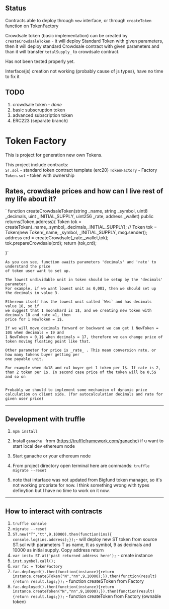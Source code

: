




## Status
Contracts able to deploy through `new` interface, or through `createToken` function on TokenFactory

Crowdsale token (basic implementation) can be created by  `createCrowdsaleToken` - it will deploy
Standard Token with given parameters, then it will deploy standard Crowdsale contract with given parameters
and than it will transfer `totalSupply_` to crowdsale contract.

Has not been tested properly yet.

Interface(js) creation not working (probably cause of js types), have no time to fix it


## TODO


1. crowdsale token - *done*
2. basic subscruption token
3. advanced subscription token
4. ERC223 (separate branch)


**Token Factory**
=====================
This is project for generation new own Tokens.  

This project include contracts:  
`ST.sol` - standard token contract template (erc20)
`TokenFactory` - Factory
`Token.sol` - token with ownership

## Rates, crowdsale prices and how can I live rest of my life about it?

` function createCrowdsaleToken(string _name,
 string _symbol, uint8 _decimals,
 uint _INITIAL_SUPPLY, uint256 _rate, address _wallet) public returns(Token,address){
	 Token tok = createToken(_name,_symbol,_decimals,_INITIAL_SUPPLY);
//   Token tok = Token(new Token(_name, _symbol, _INITIAL_SUPPLY, msg.sender));
	 address crd = createCrowdsale(_rate,_wallet,tok);
	 tok.prepareCrowdsale(crd);
	 return (tok,crd);


}`

	As you can see, function awaits parameters 'decimals' and 'rate' to understand the price
	of token user want to set up.

	The lowest undividable unit in token should be setup by the 'decimals' parameter.
	For example, if we want lowest unit as 0,001, then we should set up the decimals in value 3.

	Ethereum itself has the lowest unit called `Wei` and has decimals value 18, so if
	we suggest that 1 moonshard is 1$, and we creating new token with decimals 18 and rate =1, then
	price for 1 NewToken = 1$.

	If we will move decimals forward or backward we can get 1 NewToken = 10$ when decimals = 19 and
	1 NewToken = 0,1$ when decimals = 17, therefore we can change price of token moving floating point like that.

	Other parameter for price is _rate_ . This mean conversion rate, or how many tokens buyer getting per
	one payable unit.

	For example when d=18 and r=1 buyer get 1 token per 1$. If rate is 2, than 2 token per 1$. In second case price of the token will be 0,5$ and so on


	Probably we should to implement some mechanism of dynamic price calculation on client side. (for autocalculation decimals and rate for given user price)



***
Development with truffle
-----------------------------------
1. ```npm install```
2. Install ```ganache ``` from (https://truffleframework.com/ganache) if u want to start local dev ethereum node
3. Start ganache or your ethereum node
4. From project directory open terminal here are commands:
			`truffle migrate --reset`

5. note that intarface was not updated from Bigfund token manager, so it's not working propriate for now. I think something wrong with types definytion but I have no time to work on it now.

***
## How to interact with contracts

1. ``` truffle console ```
2. ``` migrate --reset ```
3. `ST.new("T","tt",9,10000).then(function(ins){ console.log(ins.address);});`- will deploy new ST token from source ST.sol with parameters T as name, tt as symbol, 9 as decimals and 10000 as initial supply.  Copy address return
4. ` var inst= ST.at('past returned address here'); ` - create instance
5.  `inst.symbol.call();`
6. ` var fac = TokenFactory `
7. `fac.deployed().then(function(instance){return instance.createSToken("N","nn",9,10000);}).then(function(result){return result.logs;});` - function createSToken from Factory
8. `fac.deployed().then(function(instance){return instance.createToken("N","nn",9,10000);}).then(function(result){return result.logs;});` - function createToken from Factory (ownable token)

